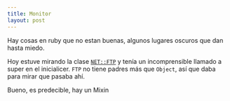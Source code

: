 ```yaml
---
title: Monitor
layout: post
---
```


Hay cosas en ruby que no estan buenas, algunos lugares oscuros que dan hasta
miedo.

Hoy estuve mirando la clase [`NET::FTP`][ftp] y tenía un incomprensible llamado
a super en el inicialicer. `FTP` no tiene padres más que `Object`, así que daba
para mirar que pasaba ahí.

Bueno, es predecible, hay un Mixin

 [ftp]: http://ruby-doc.org/stdlib-2.1.2/libdoc/net/ftp/rdoc/Net/FTP.html#method-c-new
 [monitor]: https://github.com/ruby/ruby/blob/trunk/lib/monitor.rb
 [doc]: http://ruby-doc.org/stdlib-2.1.2/libdoc/monitor/rdoc/MonitorMixin.html#method-c-new




